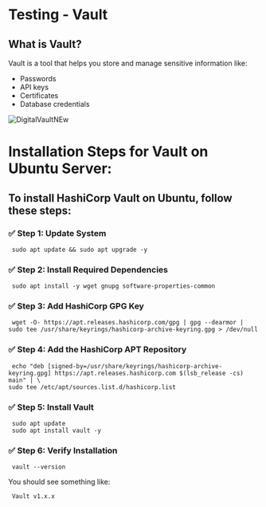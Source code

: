 # Testing - Vault
## What is Vault?
Vault is a tool that helps you store and manage sensitive information like:
- Passwords
- API keys
- Certificates
- Database credentials

![DigitalVaultNEw](https://github.com/user-attachments/assets/af27d076-4873-4594-8d50-e050d168749e)



# Installation Steps for Vault on Ubuntu Server:

## To install HashiCorp Vault on Ubuntu, follow these steps:

### ✅ Step 1: Update System
```
 sudo apt update && sudo apt upgrade -y
```
### ✅ Step 2: Install Required Dependencies
```
 sudo apt install -y wget gnupg software-properties-common
```
### ✅ Step 3: Add HashiCorp GPG Key
```
 wget -O- https://apt.releases.hashicorp.com/gpg | gpg --dearmor | sudo tee /usr/share/keyrings/hashicorp-archive-keyring.gpg > /dev/null
```
### ✅ Step 4: Add the HashiCorp APT Repository
```
 echo "deb [signed-by=/usr/share/keyrings/hashicorp-archive-keyring.gpg] https://apt.releases.hashicorp.com $(lsb_release -cs) main" | \
sudo tee /etc/apt/sources.list.d/hashicorp.list
```
### ✅ Step 5: Install Vault
```
 sudo apt update
 sudo apt install vault -y
```
 ### ✅ Step 6: Verify Installation
 ```
  vault --version
```
You should see something like:
```
 Vault v1.x.x
```
